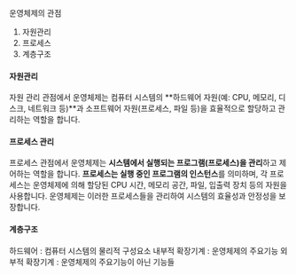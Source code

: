 운영체제의 관점

1. 자원관리
2. 프로세스
3. 계층구조

#### 자원관리
자원 관리 관점에서 운영체제는 컴퓨터 시스템의
**하드웨어 자원(예: CPU, 메모리, 디스크, 네트워크 등)**과 
소프트웨어 자원(프로세스, 파일 등)을 효율적으로 할당하고 관리하는 역할을 합니다.

#### 프로세스 관리
프로세스 관점에서 운영체제는 **시스템에서 실행되는 프로그램(프로세스)을 관리**하고 제어하는 역할을 합니다. 
**프로세스는 실행 중인 프로그램의 인스턴스**를 의미하며, 각 프로세스는 운영체제에 의해 할당된 CPU 시간, 메모리 공간, 파일, 입출력 장치 등의 자원을 사용합니다. 운영체제는 이러한 프로세스들을 관리하여 시스템의 효율성과 안정성을 보장합니다.


#### 계층구조

하드웨어 : 컴퓨터 시스템의 물리적 구성요소
내부적 확장기계 : 운영체제의 주요기능
외부적 확장기계 : 운영체제의 주요기능이 아닌 기능들